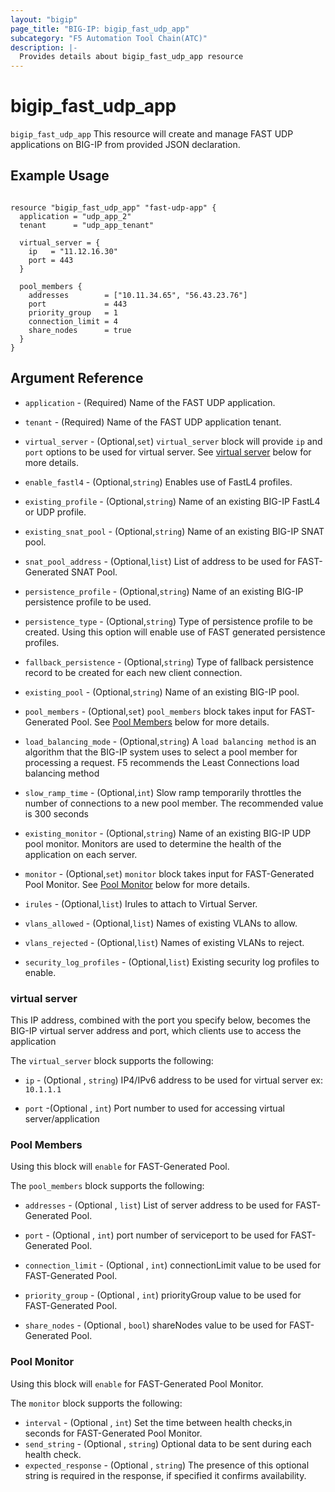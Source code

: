 ```yaml
---
layout: "bigip"
page_title: "BIG-IP: bigip_fast_udp_app"
subcategory: "F5 Automation Tool Chain(ATC)"
description: |-
  Provides details about bigip_fast_udp_app resource
---
```


# bigip_fast_udp_app

`bigip_fast_udp_app` This resource will create and manage FAST UDP applications on BIG-IP from provided JSON declaration. 


## Example Usage


```hcl

resource "bigip_fast_udp_app" "fast-udp-app" {
  application = "udp_app_2"
  tenant      = "udp_app_tenant"

  virtual_server = {
    ip   = "11.12.16.30"
    port = 443
  }

  pool_members {
    addresses        = ["10.11.34.65", "56.43.23.76"]
    port             = 443
    priority_group   = 1
    connection_limit = 4
    share_nodes      = true
  }
}

```

## Argument Reference

* `application` - (Required) Name of the FAST UDP application.

* `tenant` - (Required) Name of the FAST UDP application tenant.
  
* `virtual_server` - (Optional,`set`) `virtual_server` block will provide `ip` and `port` options to be used for virtual server.
See [virtual server](#virtual-server) below for more details. 

* `enable_fastl4` - (Optional,`string`) Enables use of FastL4 profiles.

* `existing_profile` - (Optional,`string`) Name of an existing BIG-IP FastL4 or UDP profile.

* `existing_snat_pool` - (Optional,`string`) Name of an existing BIG-IP SNAT pool.

* `snat_pool_address` - (Optional,`list`) List of address to be used for FAST-Generated SNAT Pool.

* `persistence_profile` - (Optional,`string`) Name of an existing BIG-IP persistence profile to be used.

* `persistence_type` - (Optional,`string`) Type of persistence profile to be created. Using this option will enable use of FAST generated persistence profiles.

* `fallback_persistence` - (Optional,`string`) Type of fallback persistence record to be created for each new client connection.

* `existing_pool` - (Optional,`string`) Name of an existing BIG-IP pool.

* `pool_members` - (Optional,`set`) `pool_members` block takes input for FAST-Generated Pool.
See [Pool Members](#pool-members) below for more details.

* `load_balancing_mode` - (Optional,`string`) A `load balancing method` is an algorithm that the BIG-IP system uses to select a pool member for processing a request. F5 recommends the Least Connections load balancing method

* `slow_ramp_time` - (Optional,`int`) Slow ramp temporarily throttles the number of connections to a new pool member. The recommended value is 300 seconds

* `existing_monitor` - (Optional,`string`) Name of an existing BIG-IP UDP pool monitor. Monitors are used to determine the health of the application on each server.

* `monitor` - (Optional,`set`) `monitor` block takes input for FAST-Generated Pool Monitor.
See [Pool Monitor](#pool-monitor) below for more details.

* `irules` - (Optional,`list`) Irules to attach to Virtual Server.

* `vlans_allowed` - (Optional,`list`) Names of existing VLANs to allow.

* `vlans_rejected` - (Optional,`list`) Names of existing VLANs to reject.

* `security_log_profiles` - (Optional,`list`) Existing security log profiles to enable.

### virtual server
This IP address, combined with the port you specify below, becomes the BIG-IP virtual server address and port, which clients use to access the application

The `virtual_server` block supports the following:

* `ip` - (Optional , `string`) IP4/IPv6 address to be used for virtual server ex: `10.1.1.1`

* `port` -(Optional , `int`) Port number to used for accessing virtual server/application


### Pool Members

Using this block will `enable` for FAST-Generated Pool.

The `pool_members` block supports the following:

* `addresses` - (Optional , `list`) List of server address to be used for FAST-Generated Pool.

* `port` - (Optional , `int`) port number of serviceport to be used for FAST-Generated Pool.

* `connection_limit` - (Optional , `int`) connectionLimit value to be used for FAST-Generated Pool.

* `priority_group` - (Optional , `int`) priorityGroup value to be used for FAST-Generated Pool.

* `share_nodes` - (Optional , `bool`) shareNodes value to be used for FAST-Generated Pool.


### Pool Monitor

Using this block will `enable` for FAST-Generated Pool Monitor.

The `monitor` block supports the following:

* `interval` - (Optional , `int`) Set the time between health checks,in seconds for FAST-Generated Pool Monitor.
* `send_string` - (Optional , `string`) Optional data to be sent during each health check.
* `expected_response` - (Optional , `string`) The presence of this optional string is required in the response, if specified it confirms availability. 
